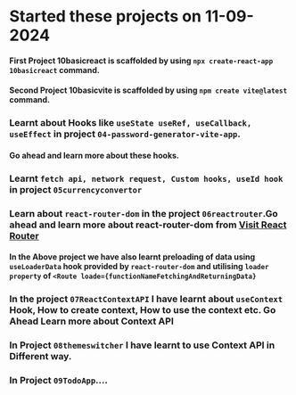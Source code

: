 # Started these projects on 11-09-2024 

#### First Project 10basicreact is scaffolded by using `npx create-react-app 10basicreact` command.

#### Second Project 10basicvite is scaffolded by using `npm create vite@latest` command.


### Learnt about Hooks like `useState useRef, useCallback, useEffect` in project `04-password-generator-vite-app`.
#### Go ahead and learn more about these hooks.

### Learnt `fetch api, network request, Custom hooks, useId hook`  in project `05currencyconvertor`

### Learn about `react-router-dom` in the project `06reactrouter`.Go ahead and learn more about react-router-dom from [Visit React Router](https://reactrouter.com/en/main)

#### In the Above project we have also learnt preloading of data using `useLoaderData` hook provided by `react-router-dom` and utilising `loader property` of `<Route loade={functionNameFetchingAndReturningData} `


### In the project `07ReactContextAPI` I have learnt about `useContext` Hook, How to create context, How to use the context etc. Go Ahead Learn more about Context API

### In Project `08themeswitcher` I have learnt to use Context API in Different way.

### In Project `09TodoApp`....